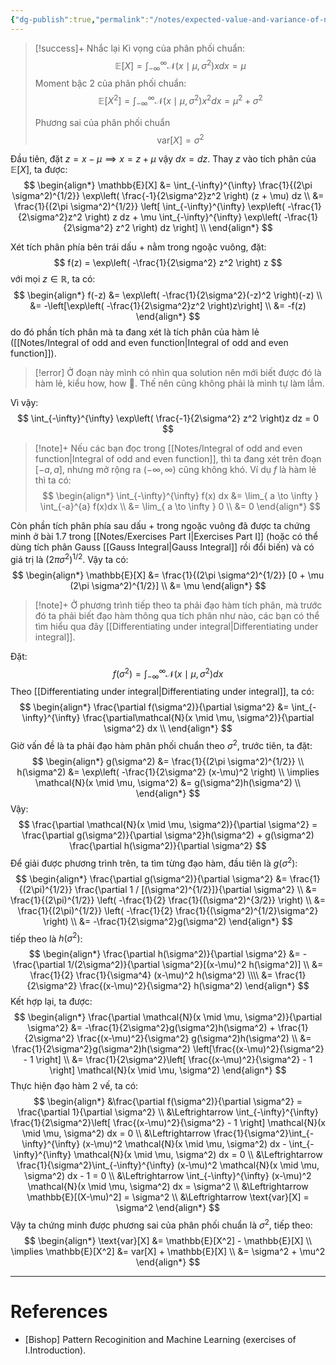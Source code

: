 ```yaml
---
{"dg-publish":true,"permalink":"/notes/expected-value-and-variance-of-normal-distribution/","noteIcon":"📝","created":"2024-08-02T10:46:38.338+07:00","updated":"2024-08-02T10:48:06.703+07:00"}
---
```



>[!success]+ Nhắc lại
>Kì vọng của phân phối chuẩn:
>$$
\mathbb{E}[X] = \int_{-\infty}^{\infty} \mathcal{N}(x \mid \mu, \sigma^2) x dx = \mu
>$$
>Moment bậc 2 của phân phối chuẩn:
>$$
\mathbb{E}[X^2] = \int_{-\infty}^{\infty} \mathcal{N}(x \mid \mu, \sigma^2) x^2 dx = \mu^2 + \sigma^2
>$$
>
>Phương sai của phân phối chuẩn
>$$
\text{var}[X] = \sigma^2
>$$

Đầu tiên, đặt $z = x- \mu \implies x = z + \mu$ vậy $dx = dz$. Thay $z$ vào tích phân của $\mathbb{E}[X]$, ta được:
$$
\begin{align*}
\mathbb{E}[X] &= \int_{-\infty}^{\infty} \frac{1}{(2\pi \sigma^2)^{1/2}} \exp\left( \frac{-1}{2\sigma^2}z^2 \right) (z + \mu) dz \\
&= \frac{1}{(2\pi \sigma^2)^{1/2}} \left[ \int_{-\infty}^{\infty} \exp\left( -\frac{1}{2\sigma^2}z^2 \right) z dz + \mu \int_{-\infty}^{\infty} \exp\left( -\frac{1}{2\sigma^2} z^2 \right) dz \right] \\
\end{align*}
$$

Xét tích phân phía bên trái dấu $+$ nằm trong ngoặc vuông, đặt:
$$
f(z) = \exp\left( -\frac{1}{2\sigma^2} z^2 \right) z
$$
với mọi $z \in \mathbb{R}$, ta có:
$$
\begin{align*}
f(-z) &= \exp\left( -\frac{1}{2\sigma^2}(-z)^2 \right)(-z) \\
&= -\left[\exp\left( -\frac{1}{2\sigma^2}z^2 \right)z\right] \\
&= -f(z)
\end{align*}
$$
do đó phần tích phân mà ta đang xét là tích phân của hàm lẻ ([[Notes/Integral of odd and even function\|Integral of odd and even function]]). 

>[!error]
>Ở đoạn này mình có nhìn qua solution nên mới biết được đó là hàm lẻ, kiểu how, how 🥲. Thế nên cũng không phải là mình tự làm lắm.

Vì vậy:
$$
\int_{-\infty}^{\infty} \exp\left( \frac{-1}{2\sigma^2} z^2 \right)z dz = 0
$$

>[!note]+
>Nếu các bạn đọc trong [[Notes/Integral of odd and even function\|Integral of odd and even function]], thì ta đang xét trên đoạn $[-a, a]$, nhưng mở rộng ra $(-\infty, \infty)$ cũng không khó. Ví dụ $f$ là hàm lẻ thì ta có:
>$$
\begin{align*}
\int_{-\infty}^{\infty} f(x) dx &= \lim_{ a \to \infty } \int_{-a}^{a} f(x)dx \\
&= \lim_{ a \to \infty } 0 \\
&= 0
\end{align*}
>$$


Còn phần tích phân phía sau dấu $+$ trong ngoặc vuông đã được ta chứng minh ở bài 1.7 trong [[Notes/Exercises Part I\|Exercises Part I]] (hoặc có thể dùng tích phân Gauss [[Gauss Integral\|Gauss Integral]] rồi đổi biến) và có giá trị là $(2\pi \sigma^2)^{1/2}$. Vậy ta có:
$$
\begin{align*}
\mathbb{E}[X] &= \frac{1}{(2\pi \sigma^2)^{1/2}} [0 + \mu (2\pi \sigma^2)^{1/2}] \\
&= \mu
\end{align*}
$$
>[!note]+
>Ở phương trình tiếp theo ta phải đạo hàm tích phân, mà trước đó ta phải biết đạo hàm thông qua tích phân như nào, các bạn có thể tìm hiểu qua đây [[Differentiating under integral\|Differentiating under integral]]. 

Đặt:
$$
f(\sigma^2) = \int_{-\infty}^{\infty} \mathcal{N}(x \mid \mu, \sigma^2) dx
$$
Theo [[Differentiating under integral\|Differentiating under integral]], ta có:
$$
\begin{align*}
\frac{\partial f(\sigma^2)}{\partial \sigma^2} &= \int_{-\infty}^{\infty} \frac{\partial\mathcal{N}(x \mid \mu, \sigma^2)}{\partial \sigma^2} dx \\
\end{align*}
$$
Giờ vấn đề là ta phải đạo hàm phân phối chuẩn theo $\sigma^2$, trước tiên, ta đặt:
$$
\begin{align*}
g(\sigma^2) &= \frac{1}{(2\pi \sigma^2)^{1/2}} \\
h(\sigma^2) &= \exp\left( -\frac{1}{2\sigma^2} (x-\mu)^2 \right) \\
\implies \mathcal{N}(x \mid \mu, \sigma^2) &= g(\sigma^2)h(\sigma^2) \\
\end{align*}
$$
Vậy:
$$
\frac{\partial \mathcal{N}(x \mid \mu, \sigma^2)}{\partial \sigma^2} = \frac{\partial g(\sigma^2)}{\partial \sigma^2}h(\sigma^2) + g(\sigma^2) \frac{\partial h(\sigma^2)}{\partial \sigma^2}
$$
Để giải được phương trình trên, ta tìm từng đạo hàm, đầu tiên là $g(\sigma^2)$:
$$
\begin{align*}
\frac{\partial g(\sigma^2)}{\partial \sigma^2} &= \frac{1}{(2\pi)^{1/2}} \frac{\partial 1 / [(\sigma^2)^{1/2}]}{\partial \sigma^2} \\
&= \frac{1}{(2\pi)^{1/2}} \left( -\frac{1}{2} \frac{1}{(\sigma^2)^{3/2}} \right) \\
&= \frac{1}{(2\pi)^{1/2}} \left( -\frac{1}{2} \frac{1}{(\sigma^2)^{1/2}\sigma^2} \right) \\
&= -\frac{1}{2\sigma^2}g(\sigma^2)
\end{align*}
$$
tiếp theo là $h(\sigma^2)$:
$$
\begin{align*}
\frac{\partial h(\sigma^2)}{\partial \sigma^2} &= -\frac{\partial 1/(2\sigma^2)}{\partial \sigma^2}[(x-\mu)^2 h(\sigma^2)]  \\
&= \frac{1}{2} \frac{1}{\sigma^4} (x-\mu)^2 h(\sigma^2) \\\\
&= \frac{1}{2\sigma^2} \frac{(x-\mu)^2}{\sigma^2} h(\sigma^2)
\end{align*}
$$
Kết hợp lại, ta được:
$$
\begin{align*}
\frac{\partial \mathcal{N}(x \mid \mu, \sigma^2)}{\partial \sigma^2} &= -\frac{1}{2\sigma^2}g(\sigma^2)h(\sigma^2) + \frac{1}{2\sigma^2} \frac{(x-\mu)^2}{\sigma^2} g(\sigma^2)h(\sigma^2) \\
&= \frac{1}{2\sigma^2}g(\sigma^2)h(\sigma^2) \left[\frac{(x-\mu)^2}{\sigma^2} - 1 \right] \\
&= \frac{1}{2\sigma^2}\left[ \frac{(x-\mu)^2}{\sigma^2} - 1 \right] \mathcal{N}(x \mid \mu, \sigma^2)
\end{align*}
$$
Thực hiện đạo hàm 2 vế, ta có:
$$
\begin{align*}
&\frac{\partial f(\sigma^2)}{\partial \sigma^2} = \frac{\partial 1}{\partial \sigma^2} \\
&\Leftrightarrow \int_{-\infty}^{\infty} \frac{1}{2\sigma^2}\left[ \frac{(x-\mu)^2}{\sigma^2} - 1 \right] \mathcal{N}(x \mid \mu, \sigma^2) dx = 0 \\
&\Leftrightarrow \frac{1}{\sigma^2}\int_{-\infty}^{\infty} (x-\mu)^2 \mathcal{N}(x \mid \mu, \sigma^2) dx - \int_{-\infty}^{\infty} \mathcal{N}(x \mid \mu, \sigma^2) dx = 0 \\
&\Leftrightarrow \frac{1}{\sigma^2}\int_{-\infty}^{\infty} (x-\mu)^2 \mathcal{N}(x \mid \mu, \sigma^2) dx - 1 = 0 \\
&\Leftrightarrow \int_{-\infty}^{\infty} (x-\mu)^2 \mathcal{N}(x \mid \mu, \sigma^2) dx = \sigma^2 \\
&\Leftrightarrow \mathbb{E}[(X-\mu)^2] = \sigma^2 \\
&\Leftrightarrow \text{var}[X] = \sigma^2
\end{align*}
$$
Vậy ta chứng minh được phương sai của phân phối chuẩn là $\sigma^2$, tiếp theo:
$$
\begin{align*}
\text{var}[X] &= \mathbb{E}[X^2] - \mathbb{E}[X] \\
\implies \mathbb{E}[X^2] &= var[X] + \mathbb{E}[X] \\
&= \sigma^2 + \mu^2
\end{align*}
$$

---
# References

- [Bishop] Pattern Recoginition and Machine Learning (exercises of I.Introduction).